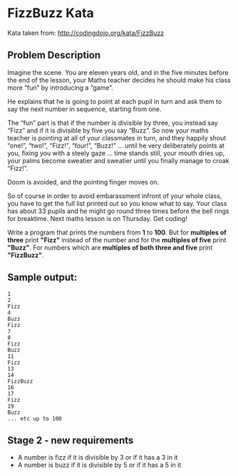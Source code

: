 # FizzBuzz Kata
Kata taken from: http://codingdojo.org/kata/FizzBuzz

## Problem Description

Imagine the scene. You are eleven years old, and in the five minutes before the end of the lesson, your Maths teacher decides he should make his class more “fun” by introducing a “game”. 

He explains that he is going to point at each pupil in turn and ask them to say the next number in sequence, starting from one. 

The “fun” part is that if the number is divisible by three, you instead say “Fizz” and if it is divisible by five you say “Buzz”. So now your maths teacher is pointing at all of your classmates in turn, and they happily shout “one!”, “two!”, “Fizz!”, “four!”, “Buzz!” ... until he very deliberately points at you, fixing you with a steely gaze ... time stands still, your mouth dries up, your palms become sweatier and sweatier until you finally manage to croak “Fizz!”. 

Doom is avoided, and the pointing finger moves on.

So of course in order to avoid embarassment infront of your whole class, you have to get the full list printed out so you know what to say. Your class has about 33 pupils and he might go round three times before the bell rings for breaktime. Next maths lesson is on Thursday. Get coding!

Write a program that prints the numbers from **1** to **100**. But for **multiples of three** print **"Fizz"** instead of the number and for the **multiples of five** print **"Buzz"**. For numbers which are **multiples of both three and five** print **"FizzBuzz"**.


## Sample output:
```
1
2
Fizz
4
Buzz
Fizz
7
8
Fizz
Buzz
11
Fizz
13
14
FizzBuzz
16
17
Fizz
19
Buzz
... etc up to 100
```

## Stage 2 - new requirements

- A number is fizz if it is divisible by 3 or if it has a 3 in it
- A number is buzz if it is divisible by 5 or if it has a 5 in it
